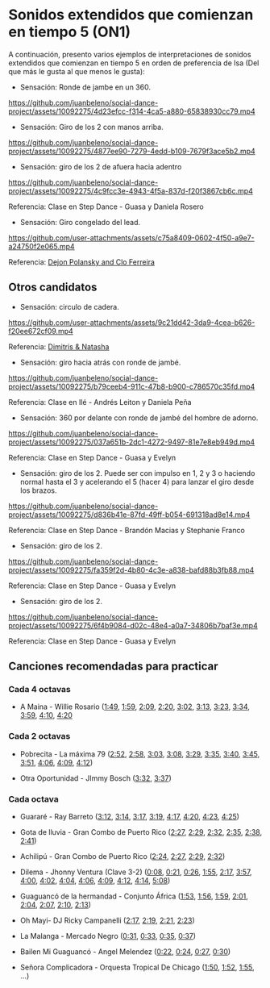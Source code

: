 # Sonidos extendidos que comienzan en tiempo 5 (ON1)

A continuación, presento varios ejemplos de interpretaciones de sonidos extendidos que comienzan en tiempo 5 en orden de preferencia de Isa (Del que más le gusta al que menos le gusta):


- Sensación: Ronde de jambe en un 360.

https://github.com/juanbeleno/social-dance-project/assets/10092275/4d23efcc-f314-4ca5-a880-65838930cc79.mp4


- Sensación: Giro de los 2 con manos arriba.

https://github.com/juanbeleno/social-dance-project/assets/10092275/4877ee90-7279-4edd-b109-7679f3ace5b2.mp4

- Sensación: giro de los 2 de afuera hacia adentro

https://github.com/juanbeleno/social-dance-project/assets/10092275/4c9fcc3e-4943-4f5a-837d-f20f3867cb6c.mp4

Referencia: Clase en Step Dance - Guasa y Daniela Rosero

- Sensación: Giro congelado del lead.

https://github.com/user-attachments/assets/c75a8409-0602-4f50-a9e7-a24750f2e065.mp4

Referencia: [Dejon Polansky and Clo Ferreira](https://www.instagram.com/p/DEBd5Rpxzpr/)


## Otros candidatos

- Sensación: circulo de cadera.

https://github.com/user-attachments/assets/9c21dd42-3da9-4cea-b626-f20ee672cf09.mp4

Referencia: [Dimitris & Natasha](https://www.instagram.com/p/C-Ipu2Pi97f/)


- Sensación: giro hacia atrás con ronde de jambé.

https://github.com/juanbeleno/social-dance-project/assets/10092275/b79ceeb4-911c-47b8-b900-c786570c35fd.mp4

Referencia: Clase en Ilé - Andrés Leiton y Daniela Peña


- Sensación: 360 por delante con ronde de jambé del hombre de adorno.

https://github.com/juanbeleno/social-dance-project/assets/10092275/037a651b-2dc1-4272-9497-81e7e8eb949d.mp4

Referencia: Clase en Step Dance - Guasa y Evelyn


- Sensación: giro de los 2. Puede ser con impulso en 1, 2 y 3 o haciendo normal hasta el 3 y acelerando el 5 (hacer 4) para lanzar el giro desde los brazos.

https://github.com/juanbeleno/social-dance-project/assets/10092275/d836b41e-87fd-49ff-b054-691318ad8e14.mp4

Referencia: Clase en Step Dance - Brandón Macias y Stephanie Franco


- Sensación: giro de los 2.

https://github.com/juanbeleno/social-dance-project/assets/10092275/fa359f2d-4b80-4c3e-a838-bafd88b3fb88.mp4

Referencia: Clase en Step Dance - Guasa y Evelyn


- Sensación: giro de los 2.

https://github.com/juanbeleno/social-dance-project/assets/10092275/6f4b9084-d02c-48e4-a0a7-34806b7baf3e.mp4

Referencia: Clase en Step Dance - Guasa y Evelyn


## Canciones recomendadas para practicar

### Cada 4 octavas
- A Maina - Willie Rosario ([1:49](https://youtu.be/bmUXA7aILc0?si=h-k5pKzH_AXhqpmf&t=109), [1:59](https://youtu.be/bmUXA7aILc0?si=GCXEBEGuLa-uudQX&t=119), [2:09](https://youtu.be/bmUXA7aILc0?si=v_NDJ39Y6vXqNXzz&t=129), [2:20](https://youtu.be/bmUXA7aILc0?si=ezkl0ak9AvwTxdnD&t=140), [3:02](https://youtu.be/bmUXA7aILc0?si=j2KYn16X0VbJbvb4&t=182), [3:13](https://youtu.be/bmUXA7aILc0?si=HjS5Fz-DPGruddBZ&t=193), [3:23](https://youtu.be/bmUXA7aILc0?si=6PcsBhI1-wQWB9RC&t=203), [3:34](https://youtu.be/bmUXA7aILc0?si=G-aLTfTyDrDJ66yK&t=214), [3:59](https://youtu.be/bmUXA7aILc0?si=XPkcYVH_FeIZEjOg&t=239), [4:10](https://youtu.be/bmUXA7aILc0?si=YY1UxEnrFN5YUeb8&t=250), [4:20](https://youtu.be/bmUXA7aILc0?si=zriQBWgIvKlX0ioR&t=260)

### Cada 2 octavas

- Pobrecita - La máxima 79 ([2:52](https://youtu.be/NOrfzcA6jzI?si=sM2VniOfNOvKVxsF&t=172), [2:58](https://youtu.be/NOrfzcA6jzI?si=mASGQgGfCe89_Enb&t=178), [3:03](https://youtu.be/NOrfzcA6jzI?si=_JSCYqycgBPMESTt&t=183), [3:08](https://youtu.be/NOrfzcA6jzI?si=xXB9S86vIaJQGR4_&t=188), [3:29](https://youtu.be/NOrfzcA6jzI?si=9ggDMc_s2bg1iSYf&t=209), [3:35](https://youtu.be/NOrfzcA6jzI?si=vva4e7G-__vURTRh&t=215), [3:40](https://youtu.be/NOrfzcA6jzI?si=gPFG-VEwHAf909YB&t=220), [3:45](https://youtu.be/NOrfzcA6jzI?si=o8qQ-xQ8ypBuXa7S&t=225), [3:51](https://youtu.be/NOrfzcA6jzI?si=lLThA5PKTfCUjEom&t=231), [4:06](https://youtu.be/NOrfzcA6jzI?si=VhVvKgtlMg-QWsq8&t=246), [4:09](https://youtu.be/NOrfzcA6jzI?si=9cHAcd0nSTrHtNAq&t=249), [4:12](https://youtu.be/NOrfzcA6jzI?si=_R3wkStFpm8tcPAG&t=252))

- Otra Oportunidad - JImmy Bosch ([3:32](https://youtu.be/u5WCHSERgIk?si=hLf4pTyjGFhs_BT3&t=212), [3:37](https://youtu.be/u5WCHSERgIk?si=zBqDSWMJG-EFgoZg&t=217))


### Cada octava

- Guararé - Ray Barreto ([3:12](https://youtu.be/1G8SL5pGt80?si=doTWl-yYWDuT1y3S&t=192), [3:14](https://youtu.be/1G8SL5pGt80?si=6NwdvWlwY3EH0_Vt&t=194), [3:17](https://youtu.be/1G8SL5pGt80?si=zK-73fxaabJ7G-JZ&t=197), [3:19](https://youtu.be/1G8SL5pGt80?si=ei1_FScn7cbHIOJD&t=199), [4:17](https://youtu.be/1G8SL5pGt80?si=NZNy7RB-aPZmpzxH&t=257), [4:20](https://youtu.be/1G8SL5pGt80?si=iZHPW-3preQi0_pg&t=260), [4:23](https://youtu.be/1G8SL5pGt80?si=ectWNy3PciNUaXBS&t=263), [4:25](https://youtu.be/1G8SL5pGt80?si=td8qGgAevLPmEQxz&t=265))

- Gota de lluvia - Gran Combo de Puerto Rico ([2:27](https://youtu.be/b45njL9y8pU?si=ds5vY2OZr_eAM0PG&t=147), [2:29](https://youtu.be/b45njL9y8pU?si=lb9aJVbR2bP5n2kk&t=149), [2:32](https://youtu.be/b45njL9y8pU?si=t_-dQmujkAPMPBm4&t=152), [2:35](https://youtu.be/b45njL9y8pU?si=vh6O4FrY8GVdLPri&t=155), [2:38](https://youtu.be/b45njL9y8pU?si=wxtMqz06DUtBfg0F&t=158), [2:41](https://youtu.be/b45njL9y8pU?si=1UKqF6cbiJMTpjAG&t=161))

- Achilipú - Gran Combo de Puerto Rico ([2:24](https://youtu.be/87LR5r8WYX4?si=SCBBW4pey6ecBaO0&t=144), [2:27](https://youtu.be/87LR5r8WYX4?si=XMtZWUzkIsE9V_cT&t=147), [2:29](https://youtu.be/87LR5r8WYX4?si=i3VObP31yFKN4Tu9&t=149), [2:32](https://youtu.be/87LR5r8WYX4?si=SEODHOQqJTaU-1Xr&t=152))

- Dilema - Jhonny Ventura (Clave 3-2) ([0:08](https://youtu.be/vYNHgJ7Udcw?t=8), [0:21](https://youtu.be/vYNHgJ7Udcw?t=21), [0:26](https://youtu.be/vYNHgJ7Udcw?t=26), [1:55](https://youtu.be/vYNHgJ7Udcw?t=115), [2:17](https://youtu.be/vYNHgJ7Udcw?t=137), [3:57](https://youtu.be/vYNHgJ7Udcw?t=237), [4:00](https://youtu.be/vYNHgJ7Udcw?t=240), [4:02](https://youtu.be/vYNHgJ7Udcw?t=242), [4:04](https://youtu.be/vYNHgJ7Udcw?t=244), [4:06](https://youtu.be/vYNHgJ7Udcw?t=246), [4:09](https://youtu.be/vYNHgJ7Udcw?t=249), [4:12](https://youtu.be/vYNHgJ7Udcw?t=252), [4:14](https://youtu.be/vYNHgJ7Udcw?t=254), [5:08](https://youtu.be/vYNHgJ7Udcw?t=308))

- Guaguancó de la hermandad - Conjunto África ([1:53](https://youtu.be/1t9MhcCB_Bc?si=RX1mkLJSkih2cl-D&t=113), [1:56](https://youtu.be/1t9MhcCB_Bc?si=-sLWGWLV9W_9fN4c&t=116), [1:59](https://youtu.be/1t9MhcCB_Bc?si=48SfsyIcIE4g8IQ-&t=119), [2:01](https://youtu.be/1t9MhcCB_Bc?si=vd1OO0CnFOa3Aknq&t=121), [2:04](https://youtu.be/1t9MhcCB_Bc?si=BEenmjBTG1Op_2_4&t=124), [2:07](https://youtu.be/1t9MhcCB_Bc?si=puVdT0WqfqZG3A4I&t=127), [2:10](https://youtu.be/1t9MhcCB_Bc?si=G_2K87DpN9NBYc9o&t=130), [2:13](https://youtu.be/1t9MhcCB_Bc?si=jRR6IFFa94X5ra2L&t=133))

- Oh Mayi- DJ Ricky Campanelli ([2:17](https://youtu.be/yDxN6JOBuMw?si=BBT9smMpWZAYylSe&t=137), [2:19](https://youtu.be/yDxN6JOBuMw?si=sY9D6QI6Zz54zHs2&t=139), [2:21](https://youtu.be/yDxN6JOBuMw?si=kbIpKTISwxIF81RS&t=141), [2:23](https://youtu.be/yDxN6JOBuMw?si=USxnSuCxLQh7Fr94&t=143))

- La Malanga - Mercado Negro ([0:31](https://youtu.be/apbMGO0Kwk4?si=JR__YxjRKXfRmVO3&t=31), [0:33](https://youtu.be/apbMGO0Kwk4?si=Y4EEgDSpxsI1_PRz&t=33), [0:35](https://youtu.be/apbMGO0Kwk4?si=Vqw7arosK1A2w5nD&t=35), [0:37](https://youtu.be/apbMGO0Kwk4?si=eWPjKSteuYL2xhPq&t=37))

- Bailen Mi Guaguancó - Angel Melendez ([0:22](https://youtu.be/UDAYpNTtq_Y?si=qZpa3yAWCBxZzVNC&t=22), [0:24](https://youtu.be/UDAYpNTtq_Y?si=vuOk7ZUN3-fq34zO&t=24), [0:27](https://youtu.be/UDAYpNTtq_Y?si=OEYghtn2KCnGghxK&t=27), [0:30](https://youtu.be/UDAYpNTtq_Y?si=nQsmy3MM6U1HFN2n&t=30))

- Señora Complicadora - Orquesta Tropical De Chicago ([1:50](https://youtu.be/6OqVtFtOW34?si=KNKGl3iSK-hEtTwb&t=110), [1:52](https://youtu.be/6OqVtFtOW34?si=3usUBAAuCg4bO89g&t=112), [1:55](https://youtu.be/6OqVtFtOW34?si=qNpF5fJ-iAJGOfC_&t=115), ...)
